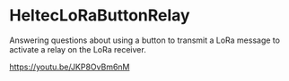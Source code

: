 # HeltecLoRaButtonRelay
Answering questions about using a button to transmit a LoRa message to activate a relay on the LoRa receiver.

https://youtu.be/JKP8OvBm6nM

![]()
